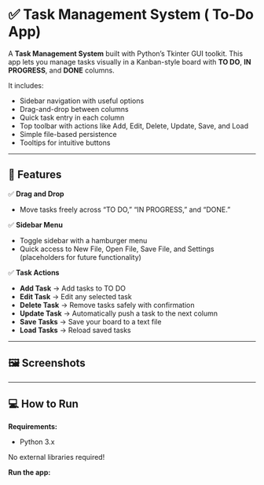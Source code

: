 # ✅ Task Management System ( To-Do App)

A **Task Management System** built with Python’s Tkinter GUI toolkit. This app lets you manage tasks visually in a Kanban-style board with **TO DO**, **IN PROGRESS**, and **DONE** columns.

It includes:

- Sidebar navigation with useful options
- Drag-and-drop between columns
- Quick task entry in each column
- Top toolbar with actions like Add, Edit, Delete, Update, Save, and Load
- Simple file-based persistence
- Tooltips for intuitive buttons

---

## 🎯 Features

✅ **Drag and Drop**

- Move tasks freely across “TO DO,” “IN PROGRESS,” and “DONE.”

✅ **Sidebar Menu**

- Toggle sidebar with a hamburger menu
- Quick access to New File, Open File, Save File, and Settings (placeholders for future functionality)

✅ **Task Actions**

- **Add Task** → Add tasks to TO DO
- **Edit Task** → Edit any selected task
- **Delete Task** → Remove tasks safely with confirmation
- **Update Task** → Automatically push a task to the next column
- **Save Tasks** → Save your board to a text file
- **Load Tasks** → Reload saved tasks


---

## 🖼️ Screenshots



---

## 💻 How to Run

**Requirements:**

- Python 3.x

No external libraries required!

**Run the app:**

```bash



